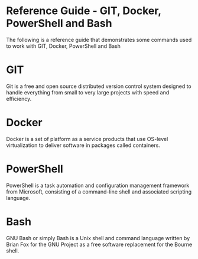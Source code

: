 # Reference Guide - GIT, Docker, PowerShell and Bash
The following is a reference guide that demonstrates some commands used to work with GIT, Docker, PowerShell and Bash

# GIT
Git is a free and open source distributed version control system designed to handle everything from small to very large projects with speed and efficiency.

# Docker
Docker is a set of platform as a service products that use OS-level virtualization to deliver software in packages called containers.

# PowerShell
PowerShell is a task automation and configuration management framework from Microsoft, consisting of a command-line shell and associated scripting language.

# Bash
GNU Bash or simply Bash is a Unix shell and command language written by Brian Fox for the GNU Project as a free software replacement for the Bourne shell.

